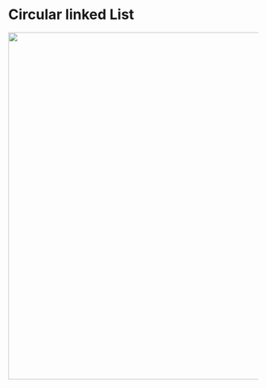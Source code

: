 # Circular linked List
<img width="700px" src="https://encrypted-tbn0.gstatic.com/images?q=tbn:ANd9GcTEs2kS2eOCWj9R9RUebaNMkMVpaPsa-ksr4IMsmrkv5KXyHrwv0m_3nCWszoqWP_hwQvg&usqp=CAU">
